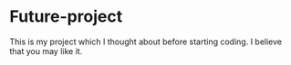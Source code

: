 # Future-project
This is my project which I thought about before starting coding. I believe that you may like it.
